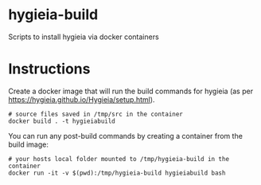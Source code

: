 # hygieia-build
Scripts to install hygieia via docker containers


# Instructions

Create a docker image that will run the build commands for hygieia (as per https://hygieia.github.io/Hygieia/setup.html).

```
# source files saved in /tmp/src in the container
docker build . -t hygieiabuild
```

You can run any post-build commands by creating a container from the build image:

```
# your hosts local folder mounted to /tmp/hygieia-build in the container
docker run -it -v $(pwd):/tmp/hygieia-build hygieiabuild bash
```


